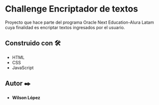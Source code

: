 # Challenge Encriptador de textos

Proyecto que hace parte del programa Oracle Next Education-Alura Latam cuya finalidad es encriptar textos ingresados por el usuario.


## Construido con 🛠️

* HTML
* CSS
* JavaScript



## Autor ✒️


* **Wilson López** 



